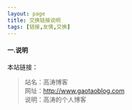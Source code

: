 ```yaml
---
layout: page
title: 交换链接说明
tags: [链接,友情,交换]
---
```

#### 一.说明
本站链接：

>站名：高涛博客  
>网址：http://www.gaotaoblog.com  
>说明：高涛的个人博客  


